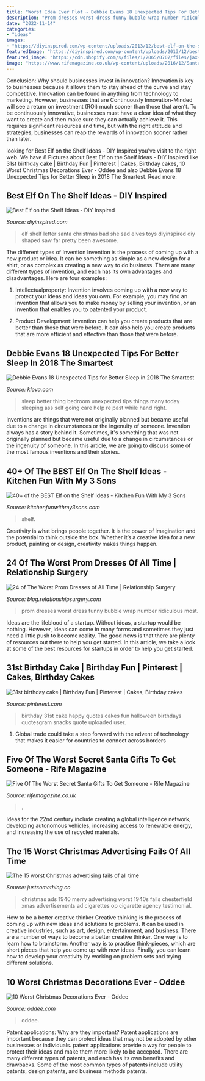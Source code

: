 ```yaml
---
title: "Worst Idea Ever Plot ~ Debbie Evans 18 Unexpected Tips For Better Sleep In 2018 The Smartest"
description: "Prom dresses worst dress funny bubble wrap number ridiculous most"
date: "2022-11-14"
categories:
- "ideas"
images:
- "https://diyinspired.com/wp-content/uploads/2013/12/best-elf-on-the-shelf-ideas-1.jpg"
featuredImage: "https://diyinspired.com/wp-content/uploads/2013/12/best-elf-on-the-shelf-ideas-1.jpg"
featured_image: "https://cdn.shopify.com/s/files/1/2065/0707/files/jax-sleeping-01_1024x1024.jpg?v=1515456522"
image: "https://www.rifemagazine.co.uk/wp-content/uploads/2016/12/Santa-FB.png"
---
```



Conclusion: Why should businesses invest in innovation?
Innovation is key to businesses because it allows them to stay ahead of the curve and stay competitive. Innovation can be found in anything from technology to marketing. However, businesses that are Continuously Innovation-Minded will see a return on investment (ROI) much sooner than those that aren’t. To be continuously innovative, businesses must have a clear idea of what they want to create and then make sure they can actually achieve it. This requires significant resources and time, but with the right attitude and strategies, businesses can reap the rewards of innovation sooner rather than later.

	

		
looking for Best Elf on the Shelf Ideas - DIY Inspired you've visit to the right web. We have 8 Pictures about Best Elf on the Shelf Ideas - DIY Inspired like 31st birthday cake | Birthday Fun | Pinterest | Cakes, Birthday cakes, 10 Worst Christmas Decorations Ever - Oddee and also Debbie Evans 18 Unexpected Tips for Better Sleep in 2018 The Smartest. Read more:
		
    
## Best Elf On The Shelf Ideas - DIY Inspired

<img loading=lazy src="https://diyinspired.com/wp-content/uploads/2013/12/best-elf-on-the-shelf-ideas-1.jpg" onerror="this.onerror=null;this.src='https://tse1.mm.bing.net/th?id=OIP.Ku4LicO-c0I9k69raxrIJwAAAA&amp;pid=15.1';" alt="Best Elf on the Shelf Ideas - DIY Inspired">

_Source: diyinspired.com_

>elf shelf letter santa christmas bad she sad elves toys diyinspired diy shaped saw far pretty been awesome. 

	

The different types of Invention
Invention is the process of coming up with a new product or idea. It can be something as simple as a new design for a shirt, or as complex as creating a new way to do business. There are many different types of invention, and each has its own advantages and disadvantages. Here are four examples: 
1. Intellectualproperty: Invention involves coming up with a new way to protect your ideas and ideas you own. For example, you may find an invention that allows you to make money by selling your invention, or an invention that enables you to patented your product. 

2. Product Development: Invention can help you create products that are better than those that were before. It can also help you create products that are more efficient and effective than those that were before. 


    
## Debbie Evans 18 Unexpected Tips For Better Sleep In 2018 The Smartest

<img loading=lazy src="https://cdn.shopify.com/s/files/1/2065/0707/files/jax-sleeping-01_1024x1024.jpg?v=1515456522" onerror="this.onerror=null;this.src='https://tse4.mm.bing.net/th?id=OIP.KzB9RBx52RwV-WWq3dM9kwHaE8&amp;pid=15.1';" alt="Debbie Evans 18 Unexpected Tips for Better Sleep in 2018 The Smartest">

_Source: klova.com_

>sleep better thing bedroom unexpected tips things many today sleeping ass self going care help re past while hand right. 

	

Inventions are things that were not originally planned but became useful due to a change in circumstances or the ingenuity of someone.
Invention always has a story behind it. Sometimes, it's something that was not originally planned but became useful due to a change in circumstances or the ingenuity of someone. In this article, we are going to discuss some of the most famous inventions and their stories.

    
## 40+ Of The BEST Elf On The Shelf Ideas - Kitchen Fun With My 3 Sons

<img loading=lazy src="https://kitchenfunwithmy3sons.com/wp-content/uploads/2016/11/elf-melted-snowman.jpg" onerror="this.onerror=null;this.src='https://tse2.mm.bing.net/th?id=OIP.iMwWwdfd3MR5VxE34DsTFgHaKZ&amp;pid=15.1';" alt="40+ of the BEST Elf on the Shelf Ideas - Kitchen Fun With My 3 Sons">

_Source: kitchenfunwithmy3sons.com_

>shelf. 

	

Creativity is what brings people together. It is the power of imagination and the potential to think outside the box. Whether it’s a creative idea for a new product, painting or design, creativity makes things happen.

    
## 24 Of The Worst Prom Dresses Of All Time | Relationship Surgery

<img loading=lazy src="http://blog.relationshipsurgery.com/wp-content/uploads/2014/07/130_700x.jpg" onerror="this.onerror=null;this.src='https://tse2.mm.bing.net/th?id=OIP.KC7HcsaooCwuetsjKWHhcgAAAA&amp;pid=15.1';" alt="24 of The Worst Prom Dresses of All Time | Relationship Surgery">

_Source: blog.relationshipsurgery.com_

>prom dresses worst dress funny bubble wrap number ridiculous most. 

	

Ideas are the lifeblood of a startup. Without ideas, a startup would be nothing. However, ideas can come in many forms and sometimes they just need a little push to become reality. The good news is that there are plenty of resources out there to help you get started. In this article, we take a look at some of the best resources for startups in order to help you get started.

    
## 31st Birthday Cake | Birthday Fun | Pinterest | Cakes, Birthday Cakes

<img loading=lazy src="https://s-media-cache-ak0.pinimg.com/736x/e5/3a/a7/e53aa72d85b2bae50b4acabdf24a3ce5.jpg" onerror="this.onerror=null;this.src='https://tse3.mm.bing.net/th?id=OIP.WrJ3urewn1hGY7tWYyotDgHaJ6&amp;pid=15.1';" alt="31st birthday cake | Birthday Fun | Pinterest | Cakes, Birthday cakes">

_Source: pinterest.com_

>birthday 31st cake happy quotes cakes fun halloween birthdays quotesgram snacks quote uploaded user. 

	

1. Global trade could take a step forward with the advent of technology that makes it easier for countries to connect across borders 

    
## Five Of The Worst Secret Santa Gifts To Get Someone - Rife Magazine

<img loading=lazy src="https://www.rifemagazine.co.uk/wp-content/uploads/2016/12/Santa-FB.png" onerror="this.onerror=null;this.src='https://tse4.mm.bing.net/th?id=OIP._086iXUYeyaDvI3jW6brRgHaD4&amp;pid=15.1';" alt="Five Of The Worst Secret Santa Gifts To Get Someone - Rife Magazine">

_Source: rifemagazine.co.uk_

>. 

	

Ideas for the 22nd century include creating a global intelligence network, developing autonomous vehicles, increasing access to renewable energy, and increasing the use of recycled materials.

    
## The 15 Worst Christmas Advertising Fails Of All Time

<img loading=lazy src="https://justsomething.co/wp-content/uploads/2014/01/worst-christmas-ads-5.jpg" onerror="this.onerror=null;this.src='https://tse4.mm.bing.net/th?id=OIP.LKqutc8aXaKm7U42STkNlAHaKo&amp;pid=15.1';" alt="The 15 worst Christmas advertising fails of all time">

_Source: justsomething.co_

>christmas ads 1940 merry advertising worst 1940s fails chesterfield xmas advertisements ad cigarettes op cigarette agency testimonial. 

	

How to be a better creative thinker
Creative thinking is the process of coming up with new ideas and solutions to problems. It can be used in creative industries, such as art, design, entertainment, and business. There are a number of ways to become a better creative thinker. One way is to learn how to brainstorm. Another way is to practice think-pieces, which are short pieces that help you come up with new ideas. Finally, you can learn how to develop your creativity by working on problem sets and trying different solutions.

    
## 10 Worst Christmas Decorations Ever - Oddee

<img loading=lazy src="https://www.oddee.com/wp-content/uploads/_media/imgs/articles2/a96920_a569_6-pizzeria.jpg" onerror="this.onerror=null;this.src='https://tse2.mm.bing.net/th?id=OIP.KO2pxjVq4J56XzkX3viXbAHaFR&amp;pid=15.1';" alt="10 Worst Christmas Decorations Ever - Oddee">

_Source: oddee.com_

>oddee. 

	

Patent applications: Why are they important?
Patent applications are important because they can protect ideas that may not be adopted by other businesses or individuals. patent applications provide a way for people to protect their ideas and make them more likely to be accepted. There are many different types of patents, and each has its own benefits and drawbacks. Some of the most common types of patents include utility patents, design patents, and business methods patents.

